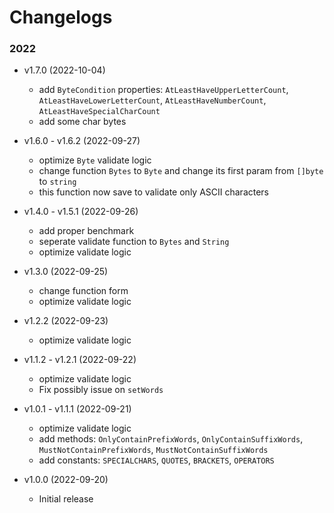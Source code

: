 # Changelogs

### 2022

- v1.7.0 (2022-10-04)
  - add `ByteCondition` properties: `AtLeastHaveUpperLetterCount`, `AtLeastHaveLowerLetterCount`, `AtLeastHaveNumberCount`, `AtLeastHaveSpecialCharCount`
  - add some char bytes

- v1.6.0 - v1.6.2 (2022-09-27)
  - optimize `Byte` validate logic
  - change function `Bytes` to `Byte` and change its first param from `[]byte` to `string`
  - this function now save to validate only ASCII characters

- v1.4.0 - v1.5.1 (2022-09-26)
  - add proper benchmark
  - seperate validate function to `Bytes` and `String`
  - optimize validate logic

- v1.3.0 (2022-09-25)
  - change function form 
  - optimize validate logic

- v1.2.2 (2022-09-23)
  - optimize validate logic

- v1.1.2 - v1.2.1 (2022-09-22)
  - optimize validate logic
  - Fix possibly issue on `setWords`

- v1.0.1 - v1.1.1 (2022-09-21)
  - optimize validate logic
  - add methods: `OnlyContainPrefixWords`, `OnlyContainSuffixWords`, `MustNotContainPrefixWords`, `MustNotContainSuffixWords`
  - add constants: `SPECIALCHARS`, `QUOTES`, `BRACKETS`, `OPERATORS`

- v1.0.0 (2022-09-20)
    - Initial release
